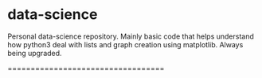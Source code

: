 # data-science
Personal data-science repository. Mainly basic code that helps understand how python3 deal with lists and graph creation using matplotlib. Always being upgraded.

==================================
